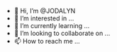 - 👋 Hi, I’m @JODALYN
- 👀 I’m interested in ...
- 🌱 I’m currently learning ...
- 💞️ I’m looking to collaborate on ...
- 📫 How to reach me ...

<!---
JODALYN/JODALYN is a ✨ special ✨ repository because its `README.md` (this file) appears on your GitHub profile.
You can click the Preview link to take a look at your changes.
--->
